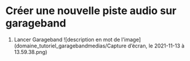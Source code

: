 # Créer une nouvelle piste audio sur garageband
1. Lancer Garageband
![description en mot de l'image](domaine_tutoriel_garagebandmedias/Capture d’écran, le 2021-11-13 à 13.59.38.png)

